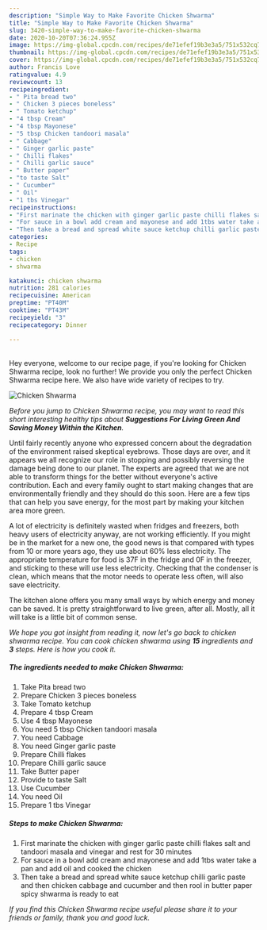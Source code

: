 ```yaml
---
description: "Simple Way to Make Favorite Chicken Shwarma"
title: "Simple Way to Make Favorite Chicken Shwarma"
slug: 3420-simple-way-to-make-favorite-chicken-shwarma
date: 2020-10-20T07:36:24.955Z
image: https://img-global.cpcdn.com/recipes/de71efef19b3e3a5/751x532cq70/chicken-shwarma-recipe-main-photo.jpg
thumbnail: https://img-global.cpcdn.com/recipes/de71efef19b3e3a5/751x532cq70/chicken-shwarma-recipe-main-photo.jpg
cover: https://img-global.cpcdn.com/recipes/de71efef19b3e3a5/751x532cq70/chicken-shwarma-recipe-main-photo.jpg
author: Francis Love
ratingvalue: 4.9
reviewcount: 13
recipeingredient:
- " Pita bread two"
- " Chicken 3 pieces boneless"
- " Tomato ketchup"
- "4 tbsp Cream"
- "4 tbsp Mayonese"
- "5 tbsp Chicken tandoori masala"
- " Cabbage"
- " Ginger garlic paste"
- " Chilli flakes"
- " Chilli garlic sauce"
- " Butter paper"
- "to taste Salt"
- " Cucumber"
- " Oil"
- "1 tbs Vinegar"
recipeinstructions:
- "First marinate the chicken with ginger garlic paste chilli flakes salt and tandoori masala and vinegar and rest for 30 minutes"
- "For sauce in a bowl add cream and mayonese and add 1tbs water take a pan and add oil and cooked the chicken"
- "Then take a bread and spread white sauce ketchup chilli garlic paste and then chicken cabbage and cucumber and then rool in butter paper spicy shwarma is ready to eat"
categories:
- Recipe
tags:
- chicken
- shwarma

katakunci: chicken shwarma 
nutrition: 281 calories
recipecuisine: American
preptime: "PT40M"
cooktime: "PT43M"
recipeyield: "3"
recipecategory: Dinner

---
```

<br>
Hey everyone, welcome to our recipe page, if you're looking for Chicken Shwarma recipe, look no further! We provide you only the perfect Chicken Shwarma recipe here. We also have wide variety of recipes to try.
<br>


![Chicken Shwarma](https://img-global.cpcdn.com/recipes/de71efef19b3e3a5/751x532cq70/chicken-shwarma-recipe-main-photo.jpg)

<i>Before you jump to Chicken Shwarma recipe, you may want to read this short interesting healthy tips about 
<strong>Suggestions For Living Green And Saving Money Within the Kitchen</strong>.</i>
</br>

Until fairly recently anyone who expressed concern about the degradation of the environment raised skeptical eyebrows. Those days are over, and it appears we all recognize our role in stopping and possibly reversing the damage being done to our planet. The experts are agreed that we are not able to transform things for the better without everyone's active contribution. Each and every family ought to start making changes that are environmentally friendly and they should do this soon. Here are a few tips that can help you save energy, for the most part by making your kitchen area more green.

A lot of electricity is definitely wasted when fridges and freezers, both heavy users of electricity anyway, are not working efficiently. If you might be in the market for a new one, the good news is that compared with types from 10 or more years ago, they use about 60% less electricity. The appropriate temperature for food is 37F in the fridge and 0F in the freezer, and sticking to these will use less electricity. Checking that the condenser is clean, which means that the motor needs to operate less often, will also save electricity.

The kitchen alone offers you many small ways by which energy and money can be saved. It is pretty straightforward to live green, after all. Mostly, all it will take is a little bit of common sense.


<i>We hope you got insight from reading it, now let's go back to chicken shwarma recipe. You can cook chicken shwarma using <strong>15</strong> ingredients and <strong>3</strong> steps. Here is how you cook it.
</i>

##### The ingredients needed to make Chicken Shwarma:

1. Take  Pita bread two
1. Prepare  Chicken 3 pieces boneless
1. Take  Tomato ketchup
1. Prepare 4 tbsp Cream
1. Use 4 tbsp Mayonese
1. You need 5 tbsp Chicken tandoori masala
1. You need  Cabbage
1. You need  Ginger garlic paste
1. Prepare  Chilli flakes
1. Prepare  Chilli garlic sauce
1. Take  Butter paper
1. Provide to taste Salt
1. Use  Cucumber
1. You need  Oil
1. Prepare 1 tbs Vinegar


##### Steps to make Chicken Shwarma:

1. First marinate the chicken with ginger garlic paste chilli flakes salt and tandoori masala and vinegar and rest for 30 minutes
1. For sauce in a bowl add cream and mayonese and add 1tbs water take a pan and add oil and cooked the chicken
1. Then take a bread and spread white sauce ketchup chilli garlic paste and then chicken cabbage and cucumber and then rool in butter paper spicy shwarma is ready to eat


<i>If you find this Chicken Shwarma recipe useful please share it to your friends or family, thank you and good luck.</i>
